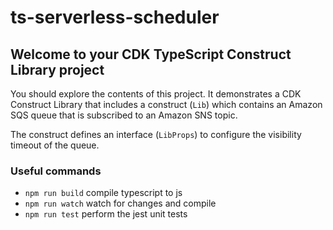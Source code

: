 # ts-serverless-scheduler

## Welcome to your CDK TypeScript Construct Library project

You should explore the contents of this project. It demonstrates a CDK Construct Library that includes a construct (`Lib`)
which contains an Amazon SQS queue that is subscribed to an Amazon SNS topic.

The construct defines an interface (`LibProps`) to configure the visibility timeout of the queue.

### Useful commands

* `npm run build`   compile typescript to js
* `npm run watch`   watch for changes and compile
* `npm run test`    perform the jest unit tests
